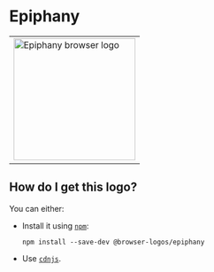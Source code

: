 # Epiphany

<table>
    <tr height=230>
        <td>
            <a href="https://github.com/alrra/browser-logos/tree/9a9cc9de8a85a4f53b0018f05f63f16dc5348bb1/src/archive/epiphany">
                <img width=220 src="https://raw.githubusercontent.com/alrra/browser-logos/9a9cc9de8a85a4f53b0018f05f63f16dc5348bb1/src/archive/epiphany/epiphany.svg?sanitize=true" alt="Epiphany browser logo">
            </a>
        </td>
    </tr>
</table>

## How do I get this logo?

You can either:

* Install it using [`npm`][npm]:

  `npm install --save-dev @browser-logos/epiphany`

* Use [`cdnjs`][cdnjs].

<!-- Link labels: -->

[cdnjs]: https://cdnjs.com/libraries/browser-logos
[npm]: https://www.npmjs.com/
